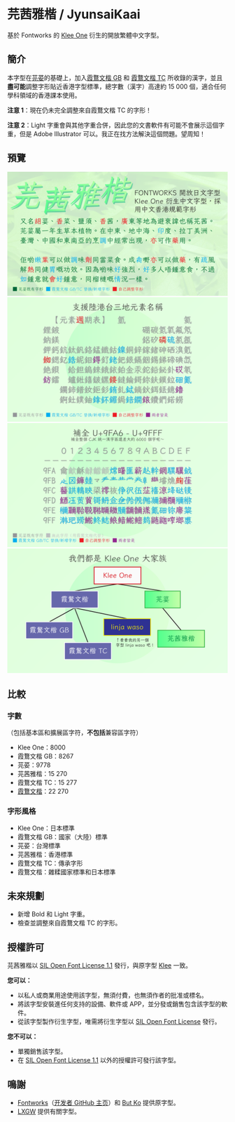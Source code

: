# 芫茜雅楷 / JyunsaiKaai

基於 Fontworks 的 [Klee One](https://github.com/fontworks-fonts/Klee) 衍生的開放繁體中文字型。

## 簡介

本字型在[芫荽](https://github.com/ButTaiwan/iansui)的基礎上，加入[霞鶩文楷 GB](https://github.com/lxgw/LxgwWenkaiGB) 和 [霞鶩文楷 TC](https://github.com/lxgw/LxgwWenkaiTC) 所收錄的漢字，並且**盡可能**調整字形貼近香港字型標準，總字數（漢字）高達約 15&nbsp;000 個，適合任何學科領域的香港課本使用。

**注意 1**：現在仍未完全調整來自霞鶩文楷 TC 的字形！

**注意 2**：Light 字重會與其他字重合併，因此您的文書軟件有可能不會展示這個字重，但是 Adobe Illustrator 可以。我正在找方法解決這個問題。望周知！

## 預覽

![a](https://github.com/ItMarki/jyunsaikaai/blob/main/images/1.png?raw=true)
![a](https://github.com/ItMarki/jyunsaikaai/blob/main/images/2.png?raw=true)
![a](https://github.com/ItMarki/jyunsaikaai/blob/main/images/3.png?raw=true)
![a](https://github.com/ItMarki/jyunsaikaai/blob/main/images/4.png?raw=true)

## 比較

### 字數
（包括基本區和擴展區字符，**不包括**兼容區字符）
* Klee One：8000
* 霞鶩文楷 GB：8267
* 芫荽：9778
* 芫茜雅楷：15&nbsp;270
* 霞鶩文楷 TC：15&nbsp;277
* [霞鶩文楷](https://github.com/lxgw/LxgwWenKai)：22&nbsp;270

### 字形風格
* Klee One：日本標準
* 霞鶩文楷 GB：國家（大陸）標準
* 芫荽：台灣標準
* 芫茜雅楷：香港標準
* 霞鶩文楷 TC：傳承字形
* 霞鶩文楷：雜糅國家標準和日本標準

## 未來規劃
* 新增 Bold 和 Light 字重。
* 檢查並調整來自霞鶩文楷 TC 的字形。

## 授權許可

芫茜雅楷以 [SIL Open Font License 1.1](https://scripts.sil.org/OFL) 發行，與原字型 [Klee](https://github.com/fontworks-fonts/Klee) 一致。

**您可以：**
- 以私人或商業用途使用該字型，無須付費，也無須作者的批准或標名。
- 將該字型安裝進任何支持的設備、軟件或 APP，並分發或銷售包含該字型的軟件。
- 從該字型製作衍生字型，唯需將衍生字型以 [SIL Open Font License](https://scripts.sil.org/OFL) 發行。

**您不可以：**
- 單獨銷售該字型。
- 在 [SIL Open Font License 1.1](https://scripts.sil.org/OFL) 以外的授權許可發行該字型。

## 鳴謝
- [Fontworks](http://fontworks.co.jp)（[开发者 GitHub 主页](https://github.com/fontworks-fonts/)）和 [But Ko](https://github.com/ButTaiwan) 提供原字型。
- [LXGW](https://github.com/lxgw/) 提供有關字型。
